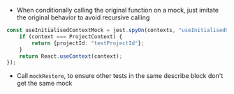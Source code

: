 
- When conditionally calling the original function on a mock, just imitate the original behavior to avoid recursive calling

``` ts
const useInitialisedContextMock = jest.spyOn(contexts, "useInitialisedContext").mockImplementation((context: React.Context<any>) => {
	if (context === ProjectContext) {
		return {projectId: "testProjectId"};
	}
	return React.useContext(context);
});
```

- Call `mockRestore`, to ensure other tests in the same describe block don't get the same mock